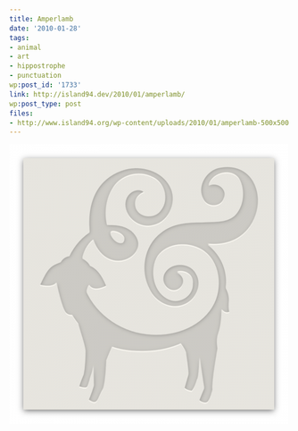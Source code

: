 ```yaml
---
title: Amperlamb
date: '2010-01-28'
tags:
- animal
- art
- hippostrophe
- punctuation
wp:post_id: '1733'
link: http://island94.dev/2010/01/amperlamb/
wp:post_type: post
files:
- http://www.island94.org/wp-content/uploads/2010/01/amperlamb-500x500.png
---
```


![](2010-01-28-Amperlamb/amperlamb-500x500.png "amperlamb")